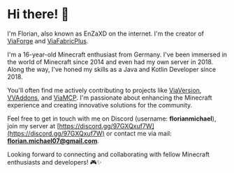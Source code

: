 # Hi there! 👋

I'm Florian, also known as EnZaXD on the internet. I'm the creator of [ViaForge](https://github.com/ViaVersion/ViaForge) and [ViaFabricPlus](https://github.com/ViaVersion/ViaFabricPlus).

I'm a 16-year-old Minecraft enthusiast from Germany. I've been immersed in the world of Minecraft since 2014 and even had my own server in 2018. Along the way, I've honed my skills as a Java and Kotlin Developer since 2018.

You'll often find me actively contributing to projects like [ViaVersion](https://github.com/ViaVersion), [VVAddons]([https://github.com/BetaPackets](https://github.com/ViaVersionAddons)), and [ViaMCP](https://github.com/ViaVersionMCP). I'm passionate about enhancing the Minecraft experience and creating innovative solutions for the community.

Feel free to get in touch with me on Discord (username: **florianmichael**), join my server at [https://discord.gg/97GXQxuf7W](https://discord.gg/97GXQxuf7W) or contact me via mail: **florian.michael07@gmail.com**.

Looking forward to connecting and collaborating with fellow Minecraft enthusiasts and developers! 🎮✨
